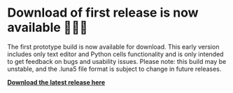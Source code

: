 
# Download of first release is now available 🎉🥳✨

The first prototype build is now available for download. This early version includes only text editor and Python cells functionality and is only intended to get feedback on bugs and usability issues. Please note: this build may be unstable, and the .luna5 file format is subject to change in future releases.

[**Download the latest release here**](https://github.com/magnussimonsen/Luna5/releases)

